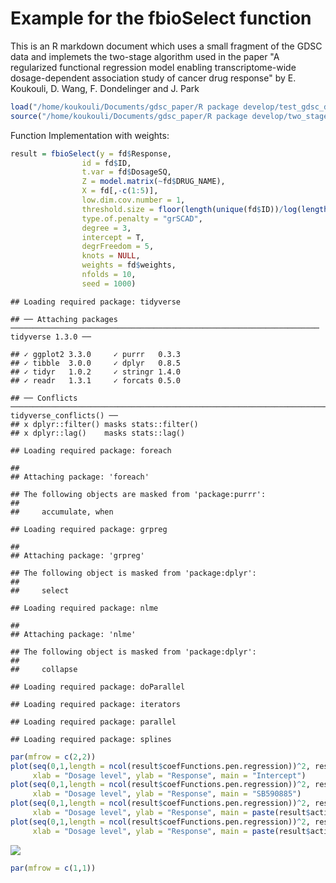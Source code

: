 Example for the fbioSelect function
===================================

This is an R markdown document which uses a small fragment of the GDSC data and implemets the two-stage algorithm used in the paper "A regularized functional regression model enabling transcriptome-wide dosage-dependent association study of cancer drug response" by E. Koukouli, D. Wang, F. Dondelinger and J. Park

``` r
load("/home/koukouli/Documents/gdsc_paper/R package develop/test_gdsc_data.RData")
source("/home/koukouli/Documents/gdsc_paper/R package develop/two_stage_algorithm_functions.R")
```

Function Implementation with weights:

``` r
result = fbioSelect(y = fd$Response, 
                id = fd$ID,
                t.var = fd$DosageSQ, 
                Z = model.matrix(~fd$DRUG_NAME),
                X = fd[,-c(1:5)],
                low.dim.cov.number = 1, 
                threshold.size = floor(length(unique(fd$ID))/log(length(unique(fd$ID)))),
                type.of.penalty = "grSCAD", 
                degree = 3,
                intercept = T, 
                degrFreedom = 5, 
                knots = NULL, 
                weights = fd$weights, 
                nfolds = 10,
                seed = 1000)
```

    ## Loading required package: tidyverse

    ## ── Attaching packages ───────────────────────────────────────────────────────────────────── tidyverse 1.3.0 ──

    ## ✓ ggplot2 3.3.0     ✓ purrr   0.3.3
    ## ✓ tibble  3.0.0     ✓ dplyr   0.8.5
    ## ✓ tidyr   1.0.2     ✓ stringr 1.4.0
    ## ✓ readr   1.3.1     ✓ forcats 0.5.0

    ## ── Conflicts ──────────────────────────────────────────────────────────────────────── tidyverse_conflicts() ──
    ## x dplyr::filter() masks stats::filter()
    ## x dplyr::lag()    masks stats::lag()

    ## Loading required package: foreach

    ## 
    ## Attaching package: 'foreach'

    ## The following objects are masked from 'package:purrr':
    ## 
    ##     accumulate, when

    ## Loading required package: grpreg

    ## 
    ## Attaching package: 'grpreg'

    ## The following object is masked from 'package:dplyr':
    ## 
    ##     select

    ## Loading required package: nlme

    ## 
    ## Attaching package: 'nlme'

    ## The following object is masked from 'package:dplyr':
    ## 
    ##     collapse

    ## Loading required package: doParallel

    ## Loading required package: iterators

    ## Loading required package: parallel

    ## Loading required package: splines

``` r
par(mfrow = c(2,2))
plot(seq(0,1,length = ncol(result$coefFunctions.pen.regression))^2, result$coefFunctions.pen.regression[1,], type = "l",
     xlab = "Dosage level", ylab = "Response", main = "Intercept")
plot(seq(0,1,length = ncol(result$coefFunctions.pen.regression))^2, result$coefFunctions.pen.regression[2,], type = "l",
     xlab = "Dosage level", ylab = "Response", main = "SB590885")
plot(seq(0,1,length = ncol(result$coefFunctions.pen.regression))^2, result$coefFunctions.pen.regression[3,], type = "l",
     xlab = "Dosage level", ylab = "Response", main = paste(result$active.hdcov.pen.regression[1]))
plot(seq(0,1,length = ncol(result$coefFunctions.pen.regression))^2, result$coefFunctions.pen.regression[4,], type = "l",
     xlab = "Dosage level", ylab = "Response", main = paste(result$active.hdcov.pen.regression[2]))
```

![](implementation_files/figure-markdown_github/unnamed-chunk-2-1.png)

``` r
par(mfrow = c(1,1))
```
